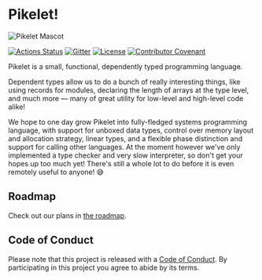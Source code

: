 # Pikelet!

![Pikelet Mascot][pikelet-mascot]

[pikelet-mascot]: assets/pikelet.png

[![Actions Status][actions-badge]][actions-url]
[![Gitter][gitter-badge]][gitter-lobby]
[![License][license-badge]][license-url]
[![Contributor Covenant][code-of-conduct-badge]][code-of-conduct-url]

[actions-badge]: https://github.com/pikelet-lang/pikelet/workflows/ci/badge.svg
[actions-url]: https://github.com/pikelet-lang/pikelet/actions
[gitter-badge]: https://badges.gitter.im/pikelet-lang/pikelet.svg
[gitter-lobby]: https://gitter.im/pikelet-lang/Lobby
[license-badge]: https://img.shields.io/github/license/pikelet-lang/pikelet
[license-url]: ./LICENSE
[code-of-conduct-badge]: https://img.shields.io/badge/Contributor%20Covenant-v2.0%20adopted-ff69b4.svg
[code-of-conduct-url]: ./CODE_OF_CONDUCT.md

Pikelet is a small, functional, dependently typed programming language.

Dependent types allow us to do a bunch of really interesting things, like using
records for modules, declaring the length of arrays at the type level, and
much more — many of great utility for low-level and high-level code alike!

We hope to one day grow Pikelet into fully-fledged systems programming language,
with support for unboxed data types, control over memory layout and allocation
strategy, linear types, and a flexible phase distinction and support for calling
other languages. At the moment however we've only implemented a type checker and
very slow  interpreter, so don't get your hopes up too much yet! There's still a
whole lot to do before it is even remotely useful to anyone! 😅

## Roadmap

Check out our plans in [the roadmap](./website/docs/contributing/roadmap.md).

## Code of Conduct

Please note that this project is released with a [Code of Conduct](./CODE_OF_CONDUCT.md).
By participating in this project you agree to abide by its terms.
